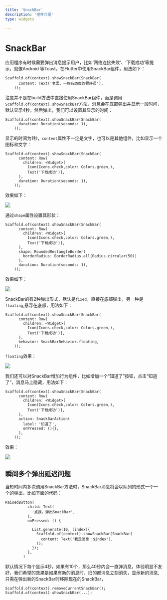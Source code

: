 ```yaml
---
title: 'SnackBar'
description: '控件介绍'
type: widgets

---
```


# SnackBar

应用程序有时候需要弹出消息提示用户，比如‘网络连接失败’、‘下载成功’等提示，就像Android
等Toast，在Flutter中使用SnackBar组件，用法如下：

```
Scaffold.of(context).showSnackBar(SnackBar(
      content: Text('老孟，一枚有态度的程序员'),
    ));
```
注意并不是在build方法中直接使用SnackBar组件，而是调用`Scaffold.of(context).showSnackBar`方法，消息会在底部弹出并显示一段时间，默认显示4秒，然后弹出，我们可以设置其显示的时间：
```
Scaffold.of(context).showSnackBar(SnackBar(
      duration: Duration(seconds: 1),
    ));
```
显示的时间为1秒，`content`属性不一定是文字，也可以是其他组件，比如显示一个图标和文字：
```
Scaffold.of(context).showSnackBar(SnackBar(
      content: Row(
        children: <Widget>[
          Icon(Icons.check,color: Colors.green,),
          Text('下载成功')],
      ),
      duration: Duration(seconds: 1),
    ));
```

效果如下：

![](https://img-blog.csdnimg.cn/20200301172213248.png)

通过`shape`属性设置其形状：
```
Scaffold.of(context).showSnackBar(SnackBar(
      content: Row(
        children: <Widget>[
          Icon(Icons.check,color: Colors.green,),
          Text('下载成功')],
      ),
      shape: RoundedRectangleBorder(
        borderRadius: BorderRadius.all(Radius.circular(50))
      ),
      duration: Duration(seconds: 1),
    ));
```
效果如下：

![](https://img-blog.csdnimg.cn/20200301172706989.png?x-oss-process=image/watermark,type_ZmFuZ3poZW5naGVpdGk,shadow_10,text_aHR0cHM6Ly9ibG9nLmNzZG4ubmV0L21lbmdrczE5ODc=,size_16,color_FFFFFF,t_70)

SnackBar的有2种弹出形式，默认是`fixed`，直接在底部弹出，另一种是`floating`,悬浮在底部，用法如下：

```
Scaffold.of(context).showSnackBar(SnackBar(
      content: Row(
        children: <Widget>[
          Icon(Icons.check,color: Colors.green,),
          Text('下载成功')],
      ),
      behavior: SnackBarBehavior.floating,
    ));
```

`floating`效果：

![](https://img-blog.csdnimg.cn/2020030117321968.png?x-oss-process=image/watermark,type_ZmFuZ3poZW5naGVpdGk,shadow_10,text_aHR0cHM6Ly9ibG9nLmNzZG4ubmV0L21lbmdrczE5ODc=,size_16,color_FFFFFF,t_70)

我们还可以对SnackBar增加行为组件，比如增加一个“知道了”按钮，点击“知道了”，消息马上隐藏，用法如下：

```
Scaffold.of(context).showSnackBar(SnackBar(
      content: Row(
        children: <Widget>[
          Icon(Icons.check,color: Colors.green,),
          Text('下载成功')],
      ),
      action: SnackBarAction(
        label: '知道了',
        onPressed: (){},
      ),
    ));
```
效果：

![](https://img-blog.csdnimg.cn/20200301173633785.png)


## 瞬间多个弹出延迟问题

当短时间内多次调用SnackBar方法时，SnackBar消息将会以队列的形式一个一个的弹出，比如下面的代码：
```
RaisedButton(
          child: Text(
            '点我，弹出SnackBar',
          ),
          onPressed: () {

            List.generate(10, (index){
              Scaffold.of(context).showSnackBar(SnackBar(
                content: Text('我是消息：$index'),
              ));
            });
          },
        )
```

默认情况下每个显示4秒，如果有10个，那么40秒内会一直弹消息，体验明显不友好，我们希望的效果是如果有新的消息时，旧的都消息立刻消失，显示新的消息,只需在弹出新的SnackBar时移除现在的SnackBar，

```
Scaffold.of(context).removeCurrentSnackBar();
Scaffold.of(context).showSnackBar(...);
```










